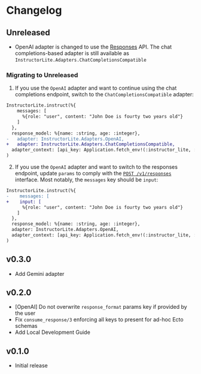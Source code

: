 # Changelog

## Unreleased
  * OpenAI adapter is changed to use the
  [Responses](https://platform.openai.com/docs/api-reference/responses) API.
  The chat completions-based adapter is still available as
  `InstructorLite.Adapters.ChatCompletionsCompatible`
  
### Migrating to Unreleased
  1. If you use the `OpenAI` adapter and want to continue using the chat completions endpoint, switch to the `ChatCompletionsCompatible` adapter:
  ```diff
  InstructorLite.instruct(%{
      messages: [
        %{role: "user", content: "John Doe is fourty two years old"}
      ]
    },
    response_model: %{name: :string, age: :integer},
  -   adapter: InstructorLite.Adapters.OpenAI,
  +   adapter: InstructorLite.Adapters.ChatCompletionsCompatible,
    adapter_context: [api_key: Application.fetch_env!(:instructor_lite, :openai_key)]
  )
  ```
  2. If you use the `OpenAI` adapter and want to switch to the responses endpoint, update `params` to comply with the [`POST /v1/responses`](https://platform.openai.com/docs/api-reference/responses/create) interface. Most notably, the `messages` key should be `input`:
  ```diff
  InstructorLite.instruct(%{
  -    messages: [
  +    input: [
        %{role: "user", content: "John Doe is fourty two years old"}
      ]
    },
    response_model: %{name: :string, age: :integer},
    adapter: InstructorLite.Adapters.OpenAI,
    adapter_context: [api_key: Application.fetch_env!(:instructor_lite, :openai_key)]
  )
  ```

## v0.3.0

  * Add Gemini adapter

## v0.2.0
  
  * [OpenAI] Do not overwrite `response_format` params key if provided by the user
  * Fix `consume_response/3` enforcing all keys to present for ad-hoc Ecto schemas
  * Add Local Development Guide

## v0.1.0

  * Initial release